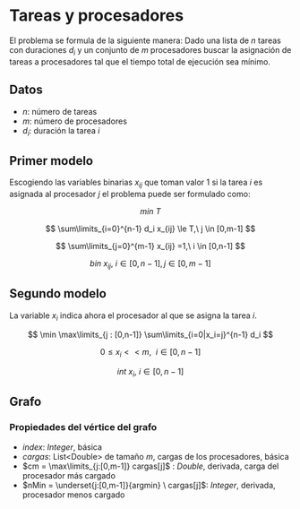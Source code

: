 # Tareas y procesadores

El problema se formula de la siguiente manera: Dado una lista de $n$ tareas con duraciones $d_i$ y un conjunto de $m$ procesadores buscar la asignación de tareas a procesadores tal que el tiempo total de ejecución sea mínimo.

## Datos

 - $n$: número de tareas
 - $m$: número de procesadores
 - $d_i$: duración la tarea $i$

## Primer modelo

Escogiendo las variables binarias $x_{ij}$ que toman valor 1 si la tarea $i$ es asignada al procesador $j$ el problema puede ser formulado como:

$$ min\ T $$

$$ \sum\limits_{i=0}^{n-1} d_i x_{ij} \le T,\ j \in [0,m-1] $$

$$ \sum\limits_{j=0}^{m-1} x_{ij} =1,\ i \in [0,n-1] $$

$$ bin\ x_{ij},\ i \in [0,n-1],j \in [0,m-1] $$

## Segundo modelo

La variable $x_i$ indica ahora el procesador al que se asigna la tarea $i$.

$$ \min \max\limits_{j : [0,n-1]} \sum\limits_{i=0|x_i=j}^{n-1} d_i $$

$$ 0 \le x_i <\lt m,\ \ i\in [0,n-1] $$

$$int\ x_i,\ i\in [0,n-1] $$

## Grafo

### Propiedades del vértice del grafo

- $index$: _Integer_, básica
- $cargas$: List\<Double\> de tamaño $m$, cargas de los procesadores, básica
- $cm = \max\limits_{j:[0,m-1]} cargas[j]$ : _Double_, derivada, carga del procesador más cargado
- $nMin = \underset{j:[0,m-1]}{argmin} \ cargas[j]$: _Integer_, derivada, procesador menos cargado


